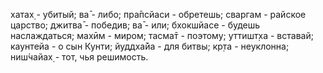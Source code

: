 хатах̣ - убитый; ва̄ - либо; пра̄псйаси - обретешь; сваргам - райское царство; джитва̄ - победив; ва̄ - или; бхокшйасе - будешь наслаждаться; махӣм - миром; тасма̄т - поэтому; уттишт̣ха - вставай; каунтейа - о сын Кунти; йуддха̄йа - для битвы; кр̣та - неуклонна; ниш́чайах̣ - тот, чья решимость.